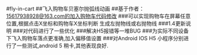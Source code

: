 #fly-in-cart
##飞入购物车贝塞尔抛弧线动画
##基于作者： 15617938928@163.com的加入购物车代码修改
###可以实现购物车在屏幕任意位置,根据点击X坐标和购物车X坐标判断 生成左抛物线或右抛物线
###1.4更新说明
###对代码进行了一些优化
###解决H5报错等一堆BUG
###为实际不同设备下飞入购物车落点更准确,加入偏移值设置
###对Android IOS H5 小程序分别进行了一些测试,android 5 稍卡,其他表现良好.